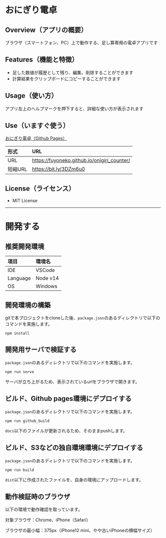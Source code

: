 # おにぎり電卓

## Overview（アプリの概要）

ブラウザ（スマートフォン、PC）上で動作する、足し算専用の電卓アプリです

## Features（機能と特徴）

- 足した数値が履歴として残り、編集、削除することができます
- 計算結果をクリップボードにコピーすることができます

## Usage（使い方）

アプリ左上のヘルプマークを押下すると、詳細な使い方が表示されます

## Use（いますぐ使う）

[おにぎり電卓（Github Pages）](https://fuyoneko.github.io/onigiri_counter/)

|形式|URL|
|:--|:--|
|URL| https://fuyoneko.github.io/onigiri_counter/ |
|短縮URL| https://bit.ly/3DZm6u0 |

## License（ライセンス）

- MIT License

----------------------------------------

# 開発する

## 推奨開発環境

|項目|環境名|
|:--|:--|
|IDE|VSCode|
|Language|Node v14|
|OS|Windows|

## 開発環境の構築

gitで本プロジェクトをcloneした後、`package.json`のあるディレクトリで以下のコマンドを実施します。

```
npm install
```

## 開発用サーバで検証する

`package.json`のあるディレクトリで以下のコマンドを実施します。

```
npm run serve
```

サーバが立ち上がるため、表示されているurlをブラウザで開きます。

## ビルド、Github pages環境にデプロイする

`package.json`のあるディレクトリで以下のコマンドを実施します。

```
npm run github_build
```

`docs`以下のファイルが更新されるため、そのままpushします。

## ビルド、S3などの独自環境環境にデプロイする

`package.json`のあるディレクトリで以下のコマンドを実施します。

```
npm run build
```

`dist`以下に作成されたファイルを、自身の環境にアップロードします。

## 動作検証時のブラウザ

以下の環境で動作確認を取っています。

対象ブラウザ：Chrome、iPhone（Safari）

ブラウザの最小幅：375px（iPhone12 mini、やや古いiPhoneの横幅サイズ）

